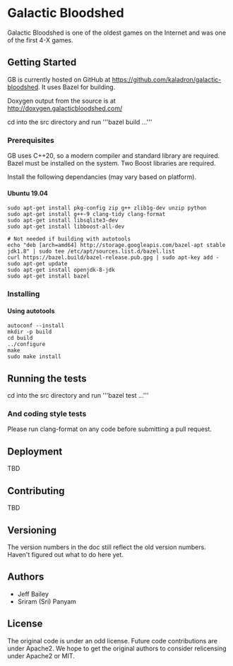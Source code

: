 # Galactic Bloodshed

Galactic Bloodshed is one of the oldest games on the Internet and was one of the first 4-X games.

## Getting Started

GB is currently hosted on GitHub at https://github.com/kaladron/galactic-bloodshed.  It uses Bazel
for building.

Doxygen output from the source is at http://doxygen.galacticbloodshed.com/

cd into the src directory and run '''bazel build ...'''

### Prerequisites

GB uses C++20, so a modern compiler and standard library are required.
Bazel must be installed on the system.
Two Boost libraries are required.

Install the following dependancies (may vary based on platform).

#### Ubuntu 19.04

```
sudo apt-get install pkg-config zip g++ zlib1g-dev unzip python
sudo apt-get install g++-9 clang-tidy clang-format
sudo apt-get install libsqlite3-dev
sudo apt-get install libboost-all-dev

# Not needed if building with autotools
echo "deb [arch=amd64] http://storage.googleapis.com/bazel-apt stable jdk1.8" | sudo tee /etc/apt/sources.list.d/bazel.list
curl https://bazel.build/bazel-release.pub.gpg | sudo apt-key add -
sudo apt-get update
sudo apt-get install openjdk-8-jdk
sudo apt-get install bazel
```

### Installing

#### Using autotools

```
autoconf --install
mkdir -p build
cd build
../configure
make
sudo make install
```

## Running the tests

cd into the src directory and run '''bazel test ...'''

### And coding style tests

Please run clang-format on any code before submitting a pull request.

## Deployment

TBD

## Contributing

TBD

## Versioning

The version numbers in the doc still reflect the old version numbers.  Haven't figured out what to do here yet.

## Authors

* Jeff Bailey
* Sriram (Sri) Panyam

## License

The original code is under an odd license.  Future code contributions are under Apache2.  We hope to get the original authors to consider relicensing under Apache2 or MIT.

